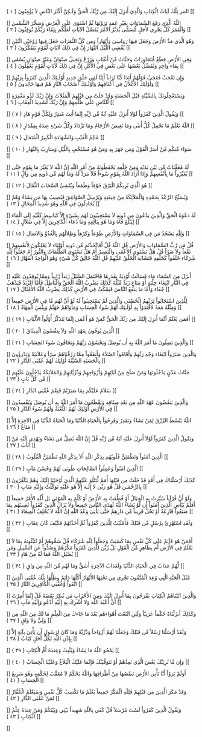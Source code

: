المر تِلْكَ آيَاتُ الْكِتَابِ وَالَّذِيَ أُنزِلَ إِلَيْكَ مِن رَّبِّكَ الْحَقُّ وَلَـكِنَّ أَكْثَرَ النَّاسِ لاَ يُؤْمِنُونَ { ۱ }
[[


]] 
اللّهُ الَّذِي رَفَعَ السَّمَاوَاتِ بِغَيْرِ عَمَدٍ تَرَوْنَهَا ثُمَّ اسْتَوَى عَلَى الْعَرْشِ وَسَخَّرَ الشَّمْسَ وَالْقَمَرَ كُلٌّ يَجْرِي لأَجَلٍ مُّسَمًّى يُدَبِّرُ الأَمْرَ يُفَصِّلُ الآيَاتِ لَعَلَّكُم بِلِقَاء رَبِّكُمْ تُوقِنُونَ { ۲ }
[[


]] 
وَهُوَ الَّذِي مَدَّ الأَرْضَ وَجَعَلَ فِيهَا رَوَاسِيَ وَأَنْهَاراً وَمِن كُلِّ الثَّمَرَاتِ جَعَلَ فِيهَا زَوْجَيْنِ اثْنَيْنِ يُغْشِي اللَّيْلَ النَّهَارَ إِنَّ فِي ذَلِكَ لَآيَاتٍ لِّقَوْمٍ يَتَفَكَّرُونَ { ۳ }
[[


]] 
وَفِي الأَرْضِ قِطَعٌ مُّتَجَاوِرَاتٌ وَجَنَّاتٌ مِّنْ أَعْنَابٍ وَزَرْعٌ وَنَخِيلٌ صِنْوَانٌ وَغَيْرُ صِنْوَانٍ يُسْقَى بِمَاء وَاحِدٍ وَنُفَضِّلُ بَعْضَهَا عَلَى بَعْضٍ فِي الأُكُلِ إِنَّ فِي ذَلِكَ لَآيَاتٍ لِّقَوْمٍ يَعْقِلُونَ { ٤ }
[[


]] 
وَإِن تَعْجَبْ فَعَجَبٌ قَوْلُهُمْ أَئِذَا كُنَّا تُرَاباً أَئِنَّا لَفِي خَلْقٍ جَدِيدٍ أُوْلَـئِكَ الَّذِينَ كَفَرُواْ بِرَبِّهِمْ وَأُوْلَئِكَ الأَغْلاَلُ فِي أَعْنَاقِهِمْ وَأُوْلَـئِكَ أَصْحَابُ النَّارِ هُمْ فِيهَا خَالِدونَ { ٥ }
[[


]] 
وَيَسْتَعْجِلُونَكَ بِالسَّيِّئَةِ قَبْلَ الْحَسَنَةِ وَقَدْ خَلَتْ مِن قَبْلِهِمُ الْمَثُلاَتُ وَإِنَّ رَبَّكَ لَذُو مَغْفِرَةٍ لِّلنَّاسِ عَلَى ظُلْمِهِمْ وَإِنَّ رَبَّكَ لَشَدِيدُ الْعِقَابِ { ٦ }
[[


]] 
وَيَقُولُ الَّذِينَ كَفَرُواْ لَوْلا أُنزِلَ عَلَيْهِ آيَةٌ مِّن رَّبِّهِ إِنَّمَا أَنتَ مُنذِرٌ وَلِكُلِّ قَوْمٍ هَادٍ { ٧ }
[[


]] 
اللّهُ يَعْلَمُ مَا تَحْمِلُ كُلُّ أُنثَى وَمَا تَغِيضُ الأَرْحَامُ وَمَا تَزْدَادُ وَكُلُّ شَيْءٍ عِندَهُ بِمِقْدَارٍ { ۸ }
[[


]] 
عَالِمُ الْغَيْبِ وَالشَّهَادَةِ الْكَبِيرُ الْمُتَعَالِ { ۹ }
[[


]] 
سَوَاء مِّنكُم مَّنْ أَسَرَّ الْقَوْلَ وَمَن جَهَرَ بِهِ وَمَنْ هُوَ مُسْتَخْفٍ بِاللَّيْلِ وَسَارِبٌ بِالنَّهَارِ { ۱۰ }
[[


]] 
لَهُ مُعَقِّبَاتٌ مِّن بَيْنِ يَدَيْهِ وَمِنْ خَلْفِهِ يَحْفَظُونَهُ مِنْ أَمْرِ اللّهِ إِنَّ اللّهَ لاَ يُغَيِّرُ مَا بِقَوْمٍ حَتَّى يُغَيِّرُواْ مَا بِأَنْفُسِهِمْ وَإِذَا أَرَادَ اللّهُ بِقَوْمٍ سُوءاً فَلاَ مَرَدَّ لَهُ وَمَا لَهُم مِّن دُونِهِ مِن وَالٍ { ۱۱ }
[[


]] 
هُوَ الَّذِي يُرِيكُمُ الْبَرْقَ خَوْفاً وَطَمَعاً وَيُنْشِئُ السَّحَابَ الثِّقَالَ { ۱۲ }
[[


]] 
وَيُسَبِّحُ الرَّعْدُ بِحَمْدِهِ وَالْمَلاَئِكَةُ مِنْ خِيفَتِهِ وَيُرْسِلُ الصَّوَاعِقَ فَيُصِيبُ بِهَا مَن يَشَاءُ وَهُمْ يُجَادِلُونَ فِي اللّهِ وَهُوَ شَدِيدُ الْمِحَالِ { ۱۳ }
[[


]] 
لَهُ دَعْوَةُ الْحَقِّ وَالَّذِينَ يَدْعُونَ مِن دُونِهِ لاَ يَسْتَجِيبُونَ لَهُم بِشَيْءٍ إِلاَّ كَبَاسِطِ كَفَّيْهِ إِلَى الْمَاء لِيَبْلُغَ فَاهُ وَمَا هُوَ بِبَالِغِهِ وَمَا دُعَاء الْكَافِرِينَ إِلاَّ فِي ضَلاَلٍ { ۱٤ }
[[


]] 
وَلِلّهِ يَسْجُدُ مَن فِي السَّمَاوَاتِ وَالأَرْضِ طَوْعاً وَكَرْهاً وَظِلالُهُم بِالْغُدُوِّ وَالآصَالِ { ۱٥ }
[[


]] 
قُلْ مَن رَّبُّ السَّمَاوَاتِ وَالأَرْضِ قُلِ اللّهُ قُلْ أَفَاتَّخَذْتُم مِّن دُونِهِ أَوْلِيَاء لاَ يَمْلِكُونَ لِأَنفُسِهِمْ نَفْعاً وَلاَ ضَرّاً قُلْ هَلْ يَسْتَوِي الأَعْمَى وَالْبَصِيرُ أَمْ هَلْ تَسْتَوِي الظُّلُمَاتُ وَالنُّورُ أَمْ جَعَلُواْ لِلّهِ شُرَكَاء خَلَقُواْ كَخَلْقِهِ فَتَشَابَهَ الْخَلْقُ عَلَيْهِمْ قُلِ اللّهُ خَالِقُ كُلِّ شَيْءٍ وَهُوَ الْوَاحِدُ الْقَهَّارُ { ۱٦ }
[[


]] 
أَنزَلَ مِنَ السَّمَاء مَاء فَسَالَتْ أَوْدِيَةٌ بِقَدَرِهَا فَاحْتَمَلَ السَّيْلُ زَبَداً رَّابِياً وَمِمَّا يُوقِدُونَ عَلَيْهِ فِي النَّارِ ابْتِغَاء حِلْيَةٍ أَوْ مَتَاعٍ زَبَدٌ مِّثْلُهُ كَذَلِكَ يَضْرِبُ اللّهُ الْحَقَّ وَالْبَاطِلَ فَأَمَّا الزَّبَدُ فَيَذْهَبُ جُفَاء وَأَمَّا مَا يَنفَعُ النَّاسَ فَيَمْكُثُ فِي الأَرْضِ كَذَلِكَ يَضْرِبُ اللّهُ الأَمْثَالَ { ۱٧ }
[[


]] 
لِلَّذِينَ اسْتَجَابُواْ لِرَبِّهِمُ الْحُسْنَى وَالَّذِينَ لَمْ يَسْتَجِيبُواْ لَهُ لَوْ أَنَّ لَهُم مَّا فِي الأَرْضِ جَمِيعاً وَمِثْلَهُ مَعَهُ لاَفْتَدَوْاْ بِهِ أُوْلَـئِكَ لَهُمْ سُوءُ الْحِسَابِ وَمَأْوَاهُمْ جَهَنَّمُ وَبِئْسَ الْمِهَادُ { ۱۸ }
[[


]] 
أَفَمَن يَعْلَمُ أَنَّمَا أُنزِلَ إِلَيْكَ مِن رَبِّكَ الْحَقُّ كَمَنْ هُوَ أَعْمَى إِنَّمَا يَتَذَكَّرُ أُوْلُواْ الأَلْبَابِ { ۱۹ }
[[


]] 
الَّذِينَ يُوفُونَ بِعَهْدِ اللّهِ وَلاَ يِنقُضُونَ الْمِيثَاقَ { ۲۰ }
[[


]] 
وَالَّذِينَ يَصِلُونَ مَا أَمَرَ اللّهُ بِهِ أَن يُوصَلَ وَيَخْشَوْنَ رَبَّهُمْ وَيَخَافُونَ سُوءَ الحِسَابِ { ۲۱ }
[[


]] 
وَالَّذِينَ صَبَرُواْ ابْتِغَاء وَجْهِ رَبِّهِمْ وَأَقَامُواْ الصَّلاَةَ وَأَنفَقُواْ مِمَّا رَزَقْنَاهُمْ سِرّاً وَعَلاَنِيَةً وَيَدْرَؤُونَ بِالْحَسَنَةِ السَّيِّئَةَ أُوْلَئِكَ لَهُمْ عُقْبَى الدَّارِ { ۲۲ }
[[


]] 
جَنَّاتُ عَدْنٍ يَدْخُلُونَهَا وَمَنْ صَلَحَ مِنْ آبَائِهِمْ وَأَزْوَاجِهِمْ وَذُرِّيَّاتِهِمْ وَالمَلاَئِكَةُ يَدْخُلُونَ عَلَيْهِم مِّن كُلِّ بَابٍ { ۲۳ }
[[


]] 
سَلاَمٌ عَلَيْكُم بِمَا صَبَرْتُمْ فَنِعْمَ عُقْبَى الدَّارِ { ۲٤ }
[[


]] 
وَالَّذِينَ يَنقُضُونَ عَهْدَ اللّهِ مِن بَعْدِ مِيثَاقِهِ وَيَقْطَعُونَ مَا أَمَرَ اللّهُ بِهِ أَن يُوصَلَ وَيُفْسِدُونَ فِي الأَرْضِ أُوْلَئِكَ لَهُمُ اللَّعْنَةُ وَلَهُمْ سُوءُ الدَّارِ { ۲٥ }
[[


]] 
اللّهُ يَبْسُطُ الرِّزْقَ لِمَنْ يَشَاءُ وَيَقَدِرُ وَفَرِحُواْ بِالْحَيَاةِ الدُّنْيَا وَمَا الْحَيَاةُ الدُّنْيَا فِي الآخِرَةِ إِلاَّ مَتَاعٌ { ۲٦ }
[[


]] 
وَيَقُولُ الَّذِينَ كَفَرُواْ لَوْلاَ أُنزِلَ عَلَيْهِ آيَةٌ مِّن رَّبِّهِ قُلْ إِنَّ اللّهَ يُضِلُّ مَن يَشَاءُ وَيَهْدِي إِلَيْهِ مَنْ أَنَابَ { ۲٧ }
[[


]] 
الَّذِينَ آمَنُواْ وَتَطْمَئِنُّ قُلُوبُهُم بِذِكْرِ اللّهِ أَلاَ بِذِكْرِ اللّهِ تَطْمَئِنُّ الْقُلُوبُ { ۲۸ }
[[


]] 
الَّذِينَ آمَنُواْ وَعَمِلُواْ الصَّالِحَاتِ طُوبَى لَهُمْ وَحُسْنُ مَآبٍ { ۲۹ }
[[


]] 
كَذَلِكَ أَرْسَلْنَاكَ فِي أُمَّةٍ قَدْ خَلَتْ مِن قَبْلِهَا أُمَمٌ لِّتَتْلُوَ عَلَيْهِمُ الَّذِيَ أَوْحَيْنَا إِلَيْكَ وَهُمْ يَكْفُرُونَ بِالرَّحْمَـنِ قُلْ هُوَ رَبِّي لا إِلَـهَ إِلاَّ هُوَ عَلَيْهِ تَوَكَّلْتُ وَإِلَيْهِ مَتَابِ { ۳۰ }
[[


]] 
وَلَوْ أَنَّ قُرْآناً سُيِّرَتْ بِهِ الْجِبَالُ أَوْ قُطِّعَتْ بِهِ الأَرْضُ أَوْ كُلِّمَ بِهِ الْمَوْتَى بَل لِّلّهِ الأَمْرُ جَمِيعاً أَفَلَمْ يَيْأَسِ الَّذِينَ آمَنُواْ أَن لَّوْ يَشَاءُ اللّهُ لَهَدَى النَّاسَ جَمِيعاً وَلاَ يَزَالُ الَّذِينَ كَفَرُواْ تُصِيبُهُم بِمَا صَنَعُواْ قَارِعَةٌ أَوْ تَحُلُّ قَرِيباً مِّن دَارِهِمْ حَتَّى يَأْتِيَ وَعْدُ اللّهِ إِنَّ اللّهَ لاَ يُخْلِفُ الْمِيعَادَ { ۳۱ }
[[


]] 
وَلَقَدِ اسْتُهْزِئَ بِرُسُلٍ مِّن قَبْلِكَ فَأَمْلَيْتُ لِلَّذِينَ كَفَرُواْ ثُمَّ أَخَذْتُهُمْ فَكَيْفَ كَانَ عِقَابِ { ۳۲ }
[[


]] 
أَفَمَنْ هُوَ قَآئِمٌ عَلَى كُلِّ نَفْسٍ بِمَا كَسَبَتْ وَجَعَلُواْ لِلّهِ شُرَكَاء قُلْ سَمُّوهُمْ أَمْ تُنَبِّئُونَهُ بِمَا لاَ يَعْلَمُ فِي الأَرْضِ أَم بِظَاهِرٍ مِّنَ الْقَوْلِ بَلْ زُيِّنَ لِلَّذِينَ كَفَرُواْ مَكْرُهُمْ وَصُدُّواْ عَنِ السَّبِيلِ وَمَن يُضْلِلِ اللّهُ فَمَا لَهُ مِنْ هَادٍ { ۳۳ }
[[


]] 
لَّهُمْ عَذَابٌ فِي الْحَيَاةِ الدُّنْيَا وَلَعَذَابُ الآخِرَةِ أَشَقُّ وَمَا لَهُم مِّنَ اللّهِ مِن وَاقٍ { ۳٤ }
[[


]] 
مَّثَلُ الْجَنَّةِ الَّتِي وُعِدَ الْمُتَّقُونَ تَجْرِي مِن تَحْتِهَا الأَنْهَارُ أُكُلُهَا دَآئِمٌ وِظِلُّهَا تِلْكَ عُقْبَى الَّذِينَ اتَّقَواْ وَّعُقْبَى الْكَافِرِينَ النَّارُ { ۳٥ }
[[


]] 
وَالَّذِينَ آتَيْنَاهُمُ الْكِتَابَ يَفْرَحُونَ بِمَا أُنزِلَ إِلَيْكَ وَمِنَ الأَحْزَابِ مَن يُنكِرُ بَعْضَهُ قُلْ إِنَّمَا أُمِرْتُ أَنْ أَعْبُدَ اللّهَ وَلا أُشْرِكَ بِهِ إِلَيْهِ أَدْعُو وَإِلَيْهِ مَآبِ { ۳٦ }
[[


]] 
وَكَذَلِكَ أَنزَلْنَاهُ حُكْماً عَرَبِيّاً وَلَئِنِ اتَّبَعْتَ أَهْوَاءهُم بَعْدَ مَا جَاءكَ مِنَ الْعِلْمِ مَا لَكَ مِنَ اللّهِ مِن وَلِيٍّ وَلاَ وَاقٍ { ۳٧ }
[[


]] 
وَلَقَدْ أَرْسَلْنَا رُسُلاً مِّن قَبْلِكَ وَجَعَلْنَا لَهُمْ أَزْوَاجاً وَذُرِّيَّةً وَمَا كَانَ لِرَسُولٍ أَن يَأْتِيَ بِآيَةٍ إِلاَّ بِإِذْنِ اللّهِ لِكُلِّ أَجَلٍ كِتَابٌ { ۳۸ }
[[


]] 
يَمْحُو اللّهُ مَا يَشَاءُ وَيُثْبِتُ وَعِندَهُ أُمُّ الْكِتَابِ { ۳۹ }
[[


]] 
وَإِن مَّا نُرِيَنَّكَ بَعْضَ الَّذِي نَعِدُهُمْ أَوْ نَتَوَفَّيَنَّكَ فَإِنَّمَا عَلَيْكَ الْبَلاَغُ وَعَلَيْنَا الْحِسَابُ { ٤۰ }
[[


]] 
أَوَلَمْ يَرَوْاْ أَنَّا نَأْتِي الأَرْضَ نَنقُصُهَا مِنْ أَطْرَافِهَا وَاللّهُ يَحْكُمُ لاَ مُعَقِّبَ لِحُكْمِهِ وَهُوَ سَرِيعُ الْحِسَابِ { ٤۱ }
[[


]] 
وَقَدْ مَكَرَ الَّذِينَ مِن قَبْلِهِمْ فَلِلّهِ الْمَكْرُ جَمِيعاً يَعْلَمُ مَا تَكْسِبُ كُلُّ نَفْسٍ وَسَيَعْلَمُ الْكُفَّارُ لِمَنْ عُقْبَى الدَّارِ { ٤۲ }
[[


]] 
وَيَقُولُ الَّذِينَ كَفَرُواْ لَسْتَ مُرْسَلاً قُلْ كَفَى بِاللّهِ شَهِيداً بَيْنِي وَبَيْنَكُمْ وَمَنْ عِندَهُ عِلْمُ الْكِتَابِ { ٤۳ }
[[


]]